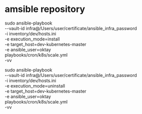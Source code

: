 # amsible repository


sudo ansible-playbook \
--vault-id infra@/Users/user/certificate/ansible_infra_password \
-i inventory/dev/hosts.ini \
-e execution_mode=install \
-e target_host=dev-kubernetes-master \
-e ansible_user=oktay \
playbooks/cron/k8s/scale.yml \
-vv

sudo ansible-playbook \
--vault-id infra@/Users/user/certificate/ansible_infra_password \
-i inventory/dev/hosts.ini \
-e execution_mode=uninstall \
-e target_host=dev-kubernetes-master \
-e ansible_user=oktay \
playbooks/cron/k8s/scale.yml \
-vv
